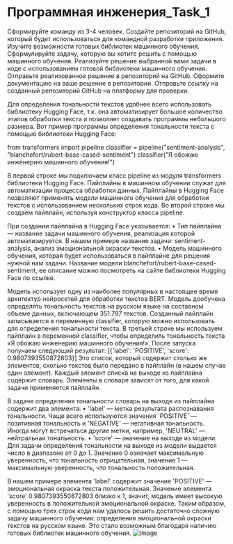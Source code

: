# Программная инженерия_Task_1

Сформируйте команду из 3-4 человек.
Создайте репозиторий на GitHub, который будет использоваться для командной разработки приложения.
Изучите возможности готовых библиотек машинного обучения.
Сформулируйте задачу, которую вы хотите решить с помощью машинного обучения.
Реализуйте решение выбранной вами задачи в коде с использованием готовой библиотеки машинного обучения.
Отправьте реализованное решение в репозиторий на GitHub.
Оформите документацию на ваше решение в репозитории.
Отправьте ссылку на созданный репозиторий GitHub на платформу для проверки.

Для определения тональности текстов удобнее всего использовать библиотеку Hugging Face, т.к. она автоматизирует большое количество этапов обработки текста и позволяет создавать программы небольшого размера. Вот пример программы определения тональности текста с помощью библиотеки Hugging Face:

from transformers import pipeline
classifier = pipeline("sentiment-analysis",   
                      "blanchefort/rubert-base-cased-sentiment")
classifier("Я обожаю инженерию машинного обучения!")

В первой строке мы подключаем класс pipeline из модуля transformers библиотеки Hugging Face. Пайплайны в машинном обучении служат для автоматизации процесса обработки данных. 
Пайплайны в Hugging Face позволяют применять модели машинного обучения для обработки текстов с использованием нескольких строк кода.
Во второй строке мы создаем пайплайн, используя конструктор класса pipeline. 

При создании пайплайна в Hugging Face указывается:
• Тип пайплайна — название задачи машинного обучения, реализация которой автоматизируется. В нашем примере название задачи: sentiment-analysis, анализ эмоциональной окраски текстов.
• Модель машинного обучения, которая будет использоваться в пайплайне для решения нужной нам задачи. Название модели blanchefort/rubert-base-cased-sentiment, ее описание можно посмотреть на сайте библиотеки Hugging Face по ссылке. 

Модель использует одну из наиболее популярных в настоящее время архитектур нейросетей для обработки текстов BERT. Модель дообучена определять тональность текстов на русском языке на составном объеме данных, включающем 351.797 текстов.
Созданный пайплайн записывается в переменную classifier, которую можно использовать для определения тональности текста.
В третьей строке мы используем пайплайн в переменной classifier, чтобы определить тональность текста «Я обожаю инженерию машинного обучения!». После запуска получаем следующий результат:
[{'label': 'POSITIVE', 'score': 0.9807393550872803}]
Это список, который содержит столько же элементов, сколько текстов было передано в пайплайн (в нашем случае один элемент). 
Каждый элемент списка на выходе из пайплайна содержит словарь. Элементы в словаре зависят от того, для какой задачи применяется пайплайн. 

В задаче определения тональности словарь на выходе из пайплайна содержит два элемента:
• 'label' — метка результата распознавания тональности. Чаще всего используются значения 'POSITIVE' — позитивная тональность и 'NEGATIVE' — негативная тональность. Иногда могут встречаться другие метки, например, 'NEUTRAL' — нейтральная тональность.
• 'score' — значение на выходе из модели. Для задачи определения тональности на выходе из модели выдается число в диапазоне от 0 до 1. Значение 0 означает максимальную уверенность, что тональность отрицательная, значение 1 — максимальную уверенность, что тональность положительная.

В нашем примере элемента 'label' содержит значение 'POSITIVE' — эмоциональная окраска текста положительная. Значение элемента 'score' 0.9807393550872803 близко к 1, значит, модель имеет высокую уверенность в положительной эмоциональной окраске.
Таким образом, с помощью трех строк кода нам удалось решить достаточно сложную задачу машинного обучения: определения эмоциональной окраски текстов на русском языке. Это стало возможным благодаря наличию готовых библиотек машинного обучения.
![image](https://github.com/SergTa/PE_Task_1/assets/88887008/314be569-e0be-49f7-ad6a-658c2f16bda1)
